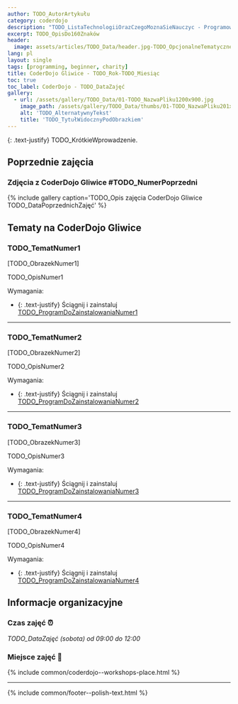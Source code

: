 ```yaml
---
author: TODO_AutorArtykułu
category: coderdojo
description: "TODO_ListaTechnologiiOrazCzegoMoznaSieNauczyc - Programowanie dla dzieci - CoderDojo Gliwice #TODO_NumerKolejny"
excerpt: TODO_OpisDo160Znaków
header:
  image: assets/articles/TODO_Data/header.jpg-TODO_OpcjonalneTematyczneZdjecie
lang: pl
layout: single
tags: [programming, beginner, charity]
title: CoderDojo Gliwice - TODO_Rok-TODO_Miesiąc
toc: true
toc_label: CoderDojo - TODO_DataZajęć
gallery:
  - url: /assets/gallery/TODO_Data/01-TODO_NazwaPliku1200x900.jpg
    image_path: /assets/gallery/TODO_Data/thumbs/01-TODO_NazwaPliku201x134.jpg
    alt: 'TODO_AlternatywnyTekst'
    title: 'TODO_TytułWidocznyPodObrazkiem'
---
```


{: .text-justify}
TODO_KrótkieWprowadzenie.

## Poprzednie zajęcia

### Zdjęcia z CoderDojo Gliwice #TODO_NumerPoprzedni
{% include gallery caption='TODO_Opis zajęcia CoderDojo Gliwice TODO_DataPoprzednichZajęć' %}


## Tematy na CoderDojo Gliwice

### TODO_TematNumer1

[TODO_ObrazekNumer1]

TODO_OpisNumer1

Wymagania:
+ {: .text-justify} Ściągnij i zainstaluj <a href='#' rel='nofollow noopener noreferrer' target='_blank'>TODO_ProgramDoZainstalowaniaNumer1</a>


----

### TODO_TematNumer2

[TODO_ObrazekNumer2]

TODO_OpisNumer2

Wymagania:
+ {: .text-justify} Ściągnij i zainstaluj <a href='#' rel='nofollow noopener noreferrer' target='_blank'>TODO_ProgramDoZainstalowaniaNumer2</a>


----

### TODO_TematNumer3

[TODO_ObrazekNumer3]

TODO_OpisNumer3

Wymagania:
+ {: .text-justify} Ściągnij i zainstaluj <a href='#' rel='nofollow noopener noreferrer' target='_blank'>TODO_ProgramDoZainstalowaniaNumer3</a>


----

### TODO_TematNumer4

[TODO_ObrazekNumer4]

TODO_OpisNumer4

Wymagania:
+ {: .text-justify} Ściągnij i zainstaluj <a href='#' rel='nofollow noopener noreferrer' target='_blank'>TODO_ProgramDoZainstalowaniaNumer4</a>


## Informacje organizacyjne

### Czas zajęć :alarm_clock:
_TODO_DataZajęć (sobota) od 09:00 do 12:00_

### Miejsce zajęć :office:
{% include common/coderdojo--workshops-place.html %}

----
{% include common/footer--polish-text.html %}
